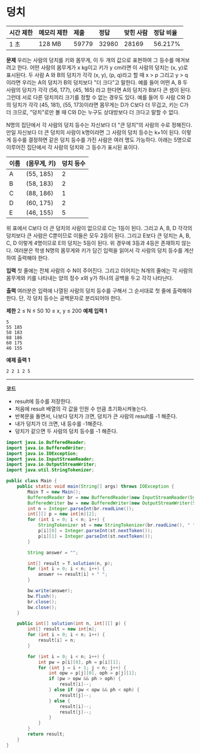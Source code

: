 # 덩치

| 시간 제한 | 메모리 제한 | 제출  | 정답  | 맞힌 사람 | 정답 비율 |
| :-------- | :---------- | :---- | :---- | :-------- | :-------- |
| 1 초      | 128 MB      | 59779 | 32980 | 28169     | 56.217%   |

**문제**
우리는 사람의 덩치를 키와 몸무게, 이 두 개의 값으로 표현하여 그 등수를 매겨보려고 한다. 어떤 사람의 몸무게가 x kg이고 키가 y cm라면 이 사람의 덩치는 (x, y)로 표시된다. 두 사람 A 와 B의 덩치가 각각 (x, y), (p, q)라고 할 때 x > p 그리고 y > q 이라면 우리는 A의 덩치가 B의 덩치보다 "더 크다"고 말한다. 예를 들어 어떤 A, B 두 사람의 덩치가 각각 (56, 177), (45, 165) 라고 한다면 A의 덩치가 B보다 큰 셈이 된다. 그런데 서로 다른 덩치끼리 크기를 정할 수 없는 경우도 있다. 예를 들어 두 사람 C와 D의 덩치가 각각 (45, 181), (55, 173)이라면 몸무게는 D가 C보다 더 무겁고, 키는 C가 더 크므로, "덩치"로만 볼 때 C와 D는 누구도 상대방보다 더 크다고 말할 수 없다.

N명의 집단에서 각 사람의 덩치 등수는 자신보다 더 "큰 덩치"의 사람의 수로 정해진다. 만일 자신보다 더 큰 덩치의 사람이 k명이라면 그 사람의 덩치 등수는 k+1이 된다. 이렇게 등수를 결정하면 같은 덩치 등수를 가진 사람은 여러 명도 가능하다. 아래는 5명으로 이루어진 집단에서 각 사람의 덩치와 그 등수가 표시된 표이다.

| 이름 | (몸무게, 키) | 덩치 등수 |
| :--- | :----------- | :-------- |
| A    | (55, 185)    | 2         |
| B    | (58, 183)    | 2         |
| C    | (88, 186)    | 1         |
| D    | (60, 175)    | 2         |
| E    | (46, 155)    | 5         |

위 표에서 C보다 더 큰 덩치의 사람이 없으므로 C는 1등이 된다. 그리고 A, B, D 각각의 덩치보다 큰 사람은 C뿐이므로 이들은 모두 2등이 된다. 그리고 E보다 큰 덩치는 A, B, C, D 이렇게 4명이므로 E의 덩치는 5등이 된다. 위 경우에 3등과 4등은 존재하지 않는다. 여러분은 학생 N명의 몸무게와 키가 담긴 입력을 읽어서 각 사람의 덩치 등수를 계산하여 출력해야 한다.

**입력**
첫 줄에는 전체 사람의 수 N이 주어진다. 그리고 이어지는 N개의 줄에는 각 사람의 몸무게와 키를 나타내는 양의 정수 x와 y가 하나의 공백을 두고 각각 나타난다.

**출력**
여러분은 입력에 나열된 사람의 덩치 등수를 구해서 그 순서대로 첫 줄에 출력해야 한다. 단, 각 덩치 등수는 공백문자로 분리되어야 한다.

**제한**
2 ≤ N ≤ 50
10 ≤ x, y ≤ 200
**예제 입력 1**

```
5
55 185
58 183
88 186
60 175
46 155
```

**예제 출력 1**

```
2 2 1 2 5
```

---

**코드**

- result에 등수를 저장한다.
- 처음에 result 배열의 각 값을 인원 수 만큼 초기화시켜놓는다.
- 반복문을 돌면서, 나보다 덩치가 크면, 덩치가 큰 사람의 result를 -1 해준다.
- 내가 덩치가 더 크면, 내 등수를 -1해준다.
- 덩치가 같으면 두 사람의 덩치 등수를 -1 해준다.

```java
import java.io.BufferedReader;
import java.io.BufferedWriter;
import java.io.IOException;
import java.io.InputStreamReader;
import java.io.OutputStreamWriter;
import java.util.StringTokenizer;

public class Main {
    public static void main(String[] args) throws IOException {
        Main T = new Main();
        BufferedReader br = new BufferedReader(new InputStreamReader(System.in));
        BufferedWriter bw = new BufferedWriter(new OutputStreamWriter(System.out));
        int n = Integer.parseInt(br.readLine());
        int[][] p = new int[n][2];
        for (int i = 0; i < n; i++) {
            StringTokenizer st = new StringTokenizer(br.readLine(), " ");
            p[i][0] = Integer.parseInt(st.nextToken());
            p[i][1] = Integer.parseInt(st.nextToken());
        }

        String answer = "";

        int[] result = T.solution(n, p);
        for (int i = 0; i < n; i++) {
            answer += result[i] + " ";
        }

        bw.write(answer);
        bw.flush();
        br.close();
        bw.close();
    }

    public int[] solution(int n, int[][] p) {
        int[] result = new int[n];
        for (int i = 0; i < n; i++) {
            result[i] = n;
        }

        for (int i = 0; i < n; i++) {
            int pw = p[i][0], ph = p[i][1];
            for (int j = i + 1; j < n; j++) {
                int opw = p[j][0], oph = p[j][1];
                if (pw > opw && ph > oph) {
                    result[i]--;
                } else if (pw < opw && ph < oph) {
                    result[j]--;
                } else {
                    result[i]--;
                    result[j]--;
                }
            }
        }
        return result;
    }
}
```

